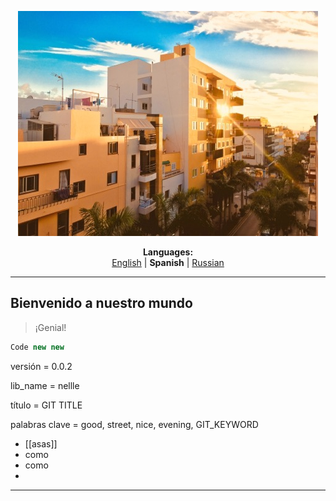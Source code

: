 <p align="center"><img src="https://github.com/markolofsen/nellle/blob/master/.banners/banner_es.jpg?raw=1" /></p>
<p align="center"><b>Languages:</b><br /><a href="https://github.com/markolofsen/nellle/blob/master/README.md">English</a> | <b>Spanish</b> | <a href="https://github.com/markolofsen/nellle/blob/master/README_ru.md">Russian</a></p>

---

## Bienvenido a nuestro mundo

> ¡Genial!

```javascript
Code new new
```

versión = 0.0.2

lib_name = nellle

título = GIT TITLE

palabras clave = good, street, nice, evening, GIT_KEYWORD

* [[asas]]
* como
* como
*

---

